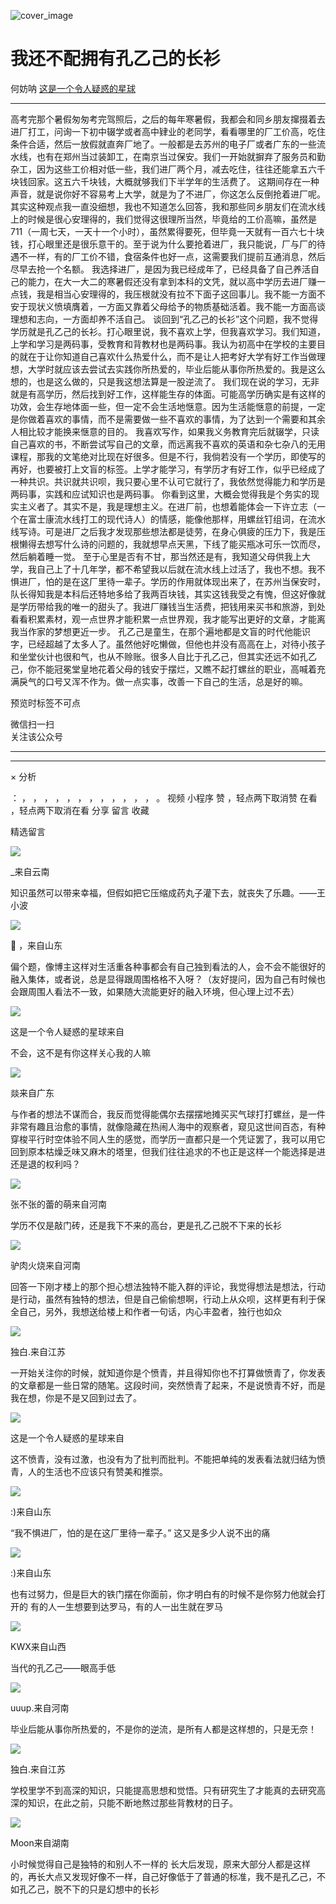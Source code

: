 ![cover_image](https://mmbiz.qpic.cn/mmbiz_jpg/UF0iaTnc0u75XHkJoJN7B7Uem7IxHQX6icOY40q21pg0fEyoFhSPR29ottDmzniayh3RrxUOrdzZR1gORibpdyzDOw/0?wx_fmt=jpeg)

#  我还不配拥有孔乙己的长衫

何妨呐  [ 这是一个令人疑惑的星球 ](javascript:void\(0\);)

__ _ _ _ _

高考完那个暑假匆匆考完驾照后，之后的每年寒暑假，我都会和同乡朋友撺掇着去进厂打工，问询一下初中辍学或者高中肄业的老同学，看看哪里的厂工价高，吃住条件合适，然后一放假就直奔厂地了。一般都是去苏州的电子厂或者广东的一些流水线，也有在郑州当过装卸工，在南京当过保安。我们一开始就摒弃了服务员和勤杂工，因为这些工价相对低一些，我们进厂两个月，减去吃住，往往还能拿五六千块钱回家。这五六千块钱，大概就够我们下半学年的生活费了。
这期间存在一种声音，就是说你好不容易考上大学，就是为了不进厂，你这怎么反倒抢着进厂呢。其实这种观点我一直没细想，我也不知道怎么回答，我和那些同乡朋友们在流水线上的时候是很心安理得的，我们觉得这很理所当然，毕竟给的工价高嘛，虽然是711（一周七天，一天十一个小时），虽然累得要死，但毕竟一天就有一百六七十块钱，打心眼里还是很乐意干的。至于说为什么要抢着进厂，我只能说，厂与厂的待遇不一样，有的厂工价不错，食宿条件也好一点，这需要我们提前互通消息，然后尽早去抢一个名额。
我选择进厂，是因为我已经成年了，已经具备了自己养活自己的能力，在大一大二的寒暑假还没有拿到本科的文凭，就以高中学历去进厂赚一点钱，我是相当心安理得的，我压根就没有拉不下面子这回事儿。我不能一方面不安于现状义愤填膺着，一方面又靠着父母给予的物质基础活着。我不能一方面高谈理想和志向，一方面却养不活自己。
谈回到“孔乙己的长衫”这个问题，我不觉得学历就是孔乙己的长衫。打心眼里说，我不喜欢上学，但我喜欢学习。我们知道，上学和学习是两码事，受教育和背教材也是两码事。我认为初高中在学校的主要目的就在于让你知道自己喜欢什么热爱什么，而不是让人把考好大学有好工作当做理想，大学时就应该去尝试去实践你所热爱的，毕业后能从事你所热爱的。我是这么想的，也是这么做的，只是我这想法算是一股逆流了。
我们现在说的学习，无非就是有高学历，然后找到好工作，这样能生存的体面。可能高学历确实是有这样的功效，会生存地体面一些，但一定不会生活地惬意。因为生活能惬意的前提，一定是你做着喜欢的事情，而不是需要做一些不喜欢的事情，为了达到一个需要和其余人相比较才能换来惬意的目的。
我喜欢写作，如果我义务教育完后就辍学，只读自己喜欢的书，不断尝试写自己的文章，而远离我不喜欢的英语和杂七杂八的无用课程，那我的文笔绝对比现在好很多。但是不行，我倘若没有一个学历，即使写的再好，也要被打上文盲的标签。上学才能学习，有学历才有好工作，似乎已经成了一种共识。共识就共识呗，我只要心里不认可它就行了，我依然觉得能力和学历是两码事，实践和应试知识也是两码事。
你看到这里，大概会觉得我是个务实的现实主义者了。其实不是，我是理想主义。在进厂前，也想着能体会一下许立志（一个在富士康流水线打工的现代诗人）的情感，能像他那样，用螺丝钉组词，在流水线写诗。可是进厂之后我才发现那些想法都是徒劳，在身心俱疲的压力下，我是压根懒得去想写什么诗的问题的，我就想早点天黑，下线了能买瓶冰可乐一饮而尽，然后躺着睡一觉。
至于心里是否有不甘，那当然还是有，我知道父母供我上大学，我自己上了十几年学，都不希望我以后就在流水线上过活了，我也不想。我不惧进厂，怕的是在这厂里待一辈子。学历的作用就体现出来了，在苏州当保安时，队长得知我是本科后还特地多给了我两百块钱，其实这钱我受之有愧，但这好像就是学历带给我的唯一的甜头了。我进厂赚钱当生活费，把钱用来买书和旅游，到处看看积累素材，观一点世界才能积累一点世界观，我才能写出更好的文章，才能离我当作家的梦想更近一步。
孔乙己是童生，在那个遍地都是文盲的时代他能识字，已经超越了太多人了。虽然他好吃懒做，但他也并没有高高在上，对待小孩子和坐堂伙计也很和气，也从不赊账。很多人自比于孔乙己，但其实还远不如孔乙己，你不能冠冕堂皇地花着父母的钱安于摆烂，又瞧不起打螺丝的职业，高喊着充满戾气的口号又浑不作为。做一点实事，改善一下自己的生活，总是好的嘛。

  

预览时标签不可点

微信扫一扫  
关注该公众号





****



****



×  分析

：  ，  ，  ，  ，  ，  ，  ，  ，  ，  ，  ，  ，  。  视频  小程序  赞  ，轻点两下取消赞  在看  ，轻点两下取消在看
分享  留言  收藏

精选留言

![](http://wx.qlogo.cn/mmopen/ajNVdqHZLLCyfBeYI08sicPkHGHic83J8cOQUG9JicFmJy6tR74cxtfmQKVaxJOfWJmslDMdib82iaXEJKaYWiaFLtdTAojiakkjzJj2gbSE48NuHOA9cMC1lB6EYabdCA9gfE4/64)

_来自云南

知识虽然可以带来幸福，但假如把它压缩成药丸子灌下去，就丧失了乐趣。——王小波

![](http://wx.qlogo.cn/mmopen/O9pEic1aHxeZ9j9cZZwOFlncyA0libqCIicNjO4BibAbSKUVLL2cnn9qWckHs3OZW9gQrxxmDrNicicMLSAJ2GDjJ6COcic4Ghfdv5U1XlBOlQBppB1BLgoR3NEL1kPz30p49pY/64)

🌻 ，来自山东

偏个题，像博主这样对生活重各种事都会有自己独到看法的人，会不会不能很好的融入集体，或者说，总是显得跟周围格格不入呀？（友好提问，因为自己有时候也会跟周围人看法不一致，如果随大流能更好的融入环境，但心理上过不去）

![](http://wx.qlogo.cn/mmhead/Q3auHgzwzM6VbGrBOOAlGagxkqgSgMFEKjUr4VTcuSxZf64GJ3Sezw/64)

这是一个令人疑惑的星球来自

不会，这不是有你这样关心我的人嘛

![](http://wx.qlogo.cn/mmopen/n6tINRGwUZWD6DsDa7xKnOYrFBwvB5fBliafuVgmhYMS6qNTOjJR3ECFPRmfFwKfVvPKOulAK5D2O3QLfF7zQI6J0qmTIGJUU/64)

燚来自广东

与作者的想法不谋而合，我反而觉得能偶尔去摆摆地摊买买气球打打螺丝，是一件非常有趣且治愈的事情，就像隐藏在热闹人海中的观察者，窥见这世间百态，有种穿梭平行时空体验不同人生的感觉，而学历一直都只是一个凭证罢了，我可以用它回到原本枯燥乏味又麻木的塔里，但我们往往追求的不也正是这样一个能选择是进还是退的权利吗？

![](http://wx.qlogo.cn/mmopen/PiajxSqBRaEJwbIvAnTia4WXIrBChlUlMnjjm4YKb9hJ6zWdPhMRY1RenPL5TNchgH5gxGL4ZicfcuGac5akZ38lbwQZiaf4SFdwQJiaKKJm6BaU8BPBg4BltqP1ia9DBCaeYic/64)

张不张的蕾的萌来自河南

学历不仅是敲门砖，还是我下不来的高台，更是孔乙己脱不下来的长衫

![](http://wx.qlogo.cn/mmopen/O9pEic1aHxeaEnAGXAYicSeHQNRAS1pyQOxanfR27vc31VribnicIPba0xAHhsG3sDTDUAva1oGE8zpsZ54c3fVxiahvnweRqNSsS/64)

驴肉火烧来自河南

回答一下刚才楼上的那个担心想法独特不能入群的评论，我觉得想法是想法，行动是行动，虽然有独特的想法，但是自己偷偷想啊，行动上从众呗，这样更有利于保全自己，另外，我想送给楼上和作者一句话，内心丰盈者，独行也如众

![](http://wx.qlogo.cn/mmopen/ajNVdqHZLLCuWnArXewaMahOfTticX68xicEfov7AsFVB0cQbXRklg0rXPLv7iayYYVibicgK6bRw3COS2IWo48VgHyibk7NZJb0oLPHRc0WSzjzLnUOyEshk0NvpxhV2ic2ldH/64)

独白.来自江苏

一开始关注你的时候，就知道你是个愤青，并且得知你也不打算做愤青了，你发表的文章都是一些日常的随笔。这段时间，突然愤青了起来，不是说愤青不好，而是我在想，你是不是又回到过去了。

![](http://wx.qlogo.cn/mmhead/Q3auHgzwzM6VbGrBOOAlGagxkqgSgMFEKjUr4VTcuSxZf64GJ3Sezw/64)

这是一个令人疑惑的星球来自

这不愤青，没有过激，也没有为了批判而批判。不能把单纯的发表看法就归结为愤青，人的生活也不应该只有赞美和推崇。

![](http://wx.qlogo.cn/mmopen/KHvxKg8z8EjDknuBn65TxDT1hiapupGZnLKakL8zqImWjOQPlaiaXgFCFh0UXAKgVnNW83y3E4dQ3V3CITthNdUD2Xs6l0N8t3Q3NZsck2ORuoVmTIIJozOrh4sEPy3jRD/64)

:)来自山东

“我不惧进厂，怕的是在这厂里待一辈子。” 这又是多少人说不出的痛

![](http://wx.qlogo.cn/mmopen/KHvxKg8z8EjDknuBn65TxDT1hiapupGZnLKakL8zqImWjOQPlaiaXgFCFh0UXAKgVnNW83y3E4dQ3V3CITthNdUD2Xs6l0N8t3Q3NZsck2ORuoVmTIIJozOrh4sEPy3jRD/64)

:)来自山东

也有过努力，但是巨大的铁门摆在你面前，你才明白有的时候不是你努力他就会打开的 有的人一生想要到达罗马，有的人一出生就在罗马

![](http://wx.qlogo.cn/mmopen/O9pEic1aHxeZibf3YyuiaLVhCotoSKuwhOYfbdPlLN7bTs954qqic7Ww3XG8gKougPN8nVnPePBujUMgicA6j3khWPlRUBbZY7zVp/64)

KWX来自山西

当代的孔乙己——眼高手低

![](http://wx.qlogo.cn/mmopen/k0Ue4mIpaVib2FibUrreDYO8yZvBy9icaoUBrlP8sd8PjAJpZb5oCQnlUk0xUDPDYumCickjZsUc7YKajrgJOrGyJdKkPMzuYibt7Ipz9l5Zsguaq3icnXQYYa6cSliaTmRicgKz/64)

uuup.来自河南

毕业后能从事你所热爱的，不是你的逆流，是所有人都是这样想的，只是无奈！

![](http://wx.qlogo.cn/mmopen/ajNVdqHZLLCuWnArXewaMahOfTticX68xicEfov7AsFVB0cQbXRklg0rXPLv7iayYYVibicgK6bRw3COS2IWo48VgHyibk7NZJb0oLPHRc0WSzjzLnUOyEshk0NvpxhV2ic2ldH/64)

独白.来自江苏

学校里学不到高深的知识，只能提高思想和觉悟。只有研究生了才能真的去研究高深的知识，在此之前，只能不断地熬过那些背教材的日子。

![](http://wx.qlogo.cn/mmopen/KHvxKg8z8Eh99JSLvgVyyyx2T32b7ze5CYSashPoUPCEictWssXdZiarsZ4hb0qxnLeL7Y2cPmS6gOGxoqGCfe6I2qhoySmNrPUFOQ1hdMESOaMkcJ4ibmAo93kb0D7AOib8/64)

Moon来自湖南

  小时候觉得自己是独特的和别人不一样的
长大后发现，原来大部分人都是这样的，再长大点又发现好像不一样，自己好像低于了普通的标准，我不是孔乙己，不如孔乙己，脱不下的只是幻想中的长衫


